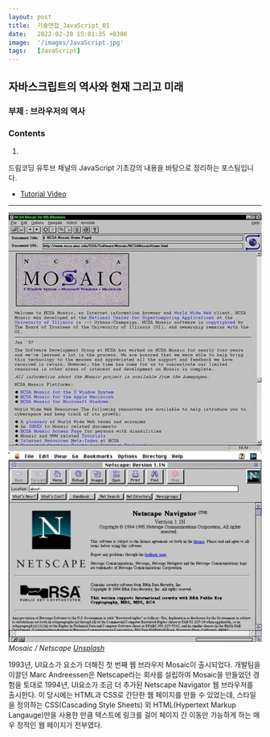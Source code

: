```yaml
---
layout: post
title:  기술면접_JavaScript_01
date:   2022-02-20 15:01:35 +0300
image:  '/images/JavaScript.jpg'
tags:   [JavaScript]
---
```


## 자바스크립트의 역사와 현재 그리고 미래<br/>
### 부제 : 브라우저의 역사

### Contents <br/>
1. <br/>

드림코딩 유투브 채널의 JavaScript 기초강의 내용을 바탕으로 정리하는 포스팅입니다. 
* [Tutorial Video](https://www.youtube.com/watch?v=wcsVjmHrUQg&list=PLv2d7VI9OotTVOL4QmPfvJWPJvkmv6h-2&index=1)

___

<div class="gallery-box">
  <div class="gallery">
    <img src="/images/Posting/JavaScript/01.png" alt="Project">
    <img src="/images/Posting/JavaScript/02.png" alt="Project">
  </div>
  <em>Mosaic / Netscape  <a href="https://unsplash.com/" target="_blank">Unsplash</a></em>
</div>

1993년, UI요소가 요소가 더해진 첫 번째 웹 브라우저 Mosaic이 출시되었다. 개발팀을 이끌던 Marc Andreessen은 Netscape라는 회사를 설립하여 Mosaic을 만들었던 경험을 토대로 1994년, UI요소가 조금 더 추가된 Netscape Navigator 웹 브라우저를 출시한다. 이 당시에는 HTML과 CSS로 간단한 웹 페이지를 만들 수 있었는데, 스타일을 정의하는 CSS(Cascading Style Sheets) 외 HTML(Hypertext Markup Langauge)만을 사용한 만큼 텍스트에 링크를 걸어 페이지 간 이동만 가능하게 하는 매우 정적인 웹 페이지가 전부였다.











